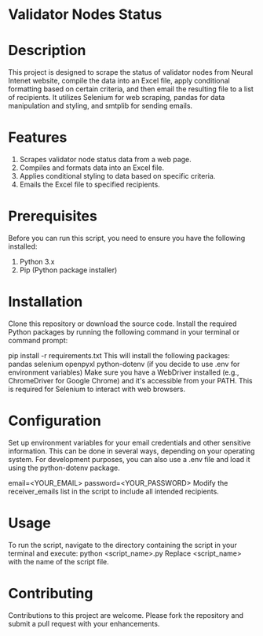 # Validator Nodes Status 
# Description
This project is designed to scrape the status of validator nodes from Neural Intenet website, compile the data into an Excel file, apply conditional formatting based on certain criteria, and then email the resulting file to a list of recipients. It utilizes Selenium for web scraping, pandas for data manipulation and styling, and smtplib for sending emails.

# Features
1. Scrapes validator node status data from a web page.
2. Compiles and formats data into an Excel file.
3. Applies conditional styling to data based on specific criteria.
4. Emails the Excel file to specified recipients.
   
# Prerequisites
Before you can run this script, you need to ensure you have the following installed:
1. Python 3.x
2. Pip (Python package installer)
   
# Installation
Clone this repository or download the source code.
Install the required Python packages by running the following command in your terminal or command prompt:

pip install -r requirements.txt
This will install the following packages:
pandas
selenium
openpyxl
python-dotenv (if you decide to use .env for environment variables)
Make sure you have a WebDriver installed (e.g., ChromeDriver for Google Chrome) and it's accessible from your PATH. This is required for Selenium to interact with web browsers.

# Configuration
Set up environment variables for your email credentials and other sensitive information. This can be done in several ways, depending on your operating system. For development purposes, you can also use a .env file and load it using the python-dotenv package.

email=<YOUR_EMAIL>
password=<YOUR_PASSWORD>
Modify the receiver_emails list in the script to include all intended recipients.

# Usage
To run the script, navigate to the directory containing the script in your terminal and execute:
python <script_name>.py
Replace <script_name> with the name of the script file.

# Contributing
Contributions to this project are welcome. Please fork the repository and submit a pull request with your enhancements.
